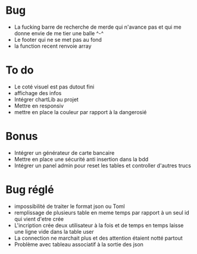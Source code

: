 # Bug
- La fucking barre de recherche de merde qui n'avance pas et qui me donne envie de me tier une balle ^-^
- Le footer qui ne se met pas au fond
- la function recent renvoie array

# To do
- Le coté visuel est pas dutout fini
- affichage des infos 
- Intégrer chartLib au projet
- Mettre en responsiv
- mettre en place la couleur par rapport à la dangerosié


# Bonus
- Intégrer un générateur de carte bancaire
- Mettre en place une sécurité anti insertion dans la bdd
- Intégrer un panel admin pour reset les tables et controller d'autres trucs

# Bug réglé
- impossibilité de traiter le format json ou Toml
- remplissage de plusieurs table en meme temps par rapport à un seul id qui vient d'etre crée
- L'incription crée deux utilisateur à la fois et de temps en temps laisse une ligne vide dans la table user
- La connection ne marchait plus et des attention étaient notté partout
- Problème avec tableau associatif à la sortie des json